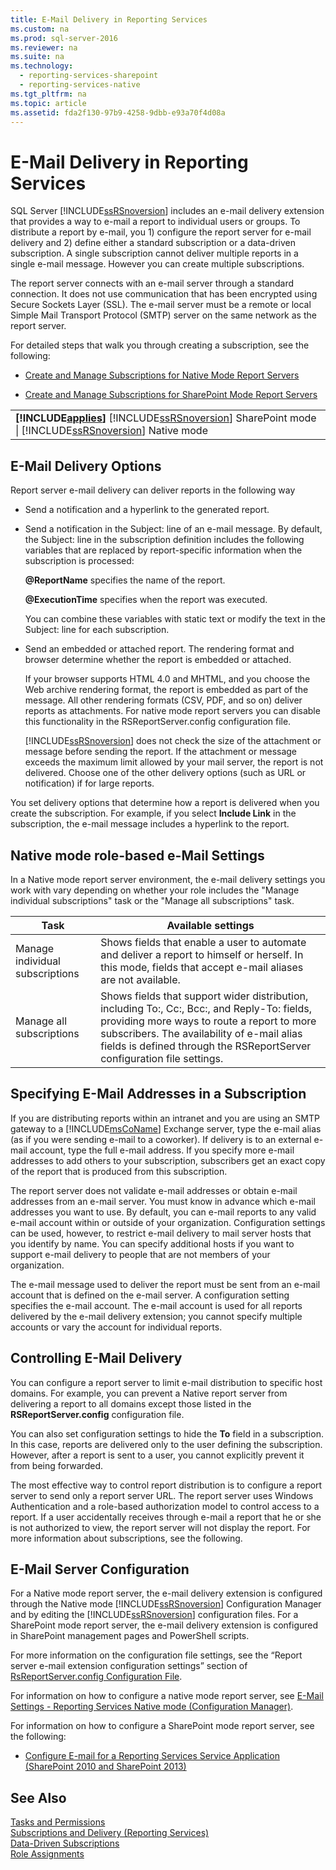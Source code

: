 ```yaml
---
title: E-Mail Delivery in Reporting Services
ms.custom: na
ms.prod: sql-server-2016
ms.reviewer: na
ms.suite: na
ms.technology: 
  - reporting-services-sharepoint
  - reporting-services-native
ms.tgt_pltfrm: na
ms.topic: article
ms.assetid: fda2f130-97b9-4258-9dbb-e93a70f4d08a
---
```

# E-Mail Delivery in Reporting Services
  SQL Server [!INCLUDE[ssRSnoversion](../../Token/Other/ssRSnoversion_md.md)] includes an e\-mail delivery extension that provides a way to e\-mail a report to individual users or groups. To distribute a report by e\-mail, you 1\) configure the report server for e\-mail delivery and 2\) define either a standard subscription or a data\-driven subscription. A single subscription cannot deliver multiple reports in a single e\-mail message. However you can create multiple subscriptions.  
  
 The report server connects with an e\-mail server through a standard connection. It does not use communication that has been encrypted using Secure Sockets Layer \(SSL\). The e\-mail server must be a remote or local Simple Mail Transport Protocol \(SMTP\) server on the same network as the report server.  
  
 For detailed steps that walk you through creating a subscription, see the following:  
  
-   [Create and Manage Subscriptions for Native Mode Report Servers](../../Topics/TopicNameNotContainA/Create-and-Manage-Subscriptions-for-Native-Mode-Report-Servers.md)  
  
-   [Create and Manage Subscriptions for SharePoint Mode Report Servers](../../Topics/TopicNameNotContainA/Create-and-Manage-Subscriptions-for-SharePoint-Mode-Report-Servers.md)  
  
||  
|-|  
|**[!INCLUDE[applies](../../Token/Other/applies_md.md)]**  [!INCLUDE[ssRSnoversion](../../Token/Other/ssRSnoversion_md.md)] SharePoint mode &#124; [!INCLUDE[ssRSnoversion](../../Token/Other/ssRSnoversion_md.md)] Native mode|  
  
## E\-Mail Delivery Options  
 Report server e\-mail delivery can deliver reports in the following way  
  
-   Send a notification and a hyperlink to the generated report.  
  
-   Send a notification in the Subject: line of an e\-mail message. By default, the Subject: line in the subscription definition includes the following variables that are replaced by report\-specific information when the subscription is processed:  
  
     **@ReportName** specifies the name of the report.  
  
     **@ExecutionTime** specifies when the report was executed.  
  
     You can combine these variables with static text or modify the text in the Subject: line for each subscription.  
  
-   Send an embedded or attached report. The rendering format and browser determine whether the report is embedded or attached.  
  
     If your browser supports HTML 4.0 and MHTML, and you choose the Web archive rendering format, the report is embedded as part of the message. All other rendering formats \(CSV, PDF, and so on\) deliver reports as attachments. For native mode report servers you can disable this functionality in the RSReportServer.config configuration file.  
  
     [!INCLUDE[ssRSnoversion](../../Token/Other/ssRSnoversion_md.md)] does not check the size of the attachment or message before sending the report. If the attachment or message exceeds the maximum limit allowed by your mail server, the report is not delivered. Choose one of the other delivery options \(such as URL or notification\) if for large reports.  
  
 You set delivery options that determine how a report is delivered when you create the subscription. For example, if you select **Include Link** in the subscription, the e\-mail message includes a hyperlink to the report.  
  
## Native mode role\-based e\-Mail Settings  
 In a Native mode report server environment, the e\-mail delivery settings you work with vary depending on whether your role includes the "Manage individual subscriptions" task or the "Manage all subscriptions" task.  
  
|Task|Available settings|  
|----------|------------------------|  
|Manage individual subscriptions|Shows fields that enable a user to automate and deliver a report to himself or herself. In this mode, fields that accept e\-mail aliases are not available.|  
|Manage all subscriptions|Shows fields that support wider distribution, including To:, Cc:, Bcc:, and Reply\-To: fields, providing more ways to route a report to more subscribers. The availability of e\-mail alias fields is defined through the RSReportServer configuration file settings.|  
  
## Specifying E\-Mail Addresses in a Subscription  
 If you are distributing reports within an intranet and you are using an SMTP gateway to a [!INCLUDE[msCoName](../../Token/Other/msCoName_md.md)] Exchange server, type the e\-mail alias \(as if you were sending e\-mail to a coworker\). If delivery is to an external e\-mail account, type the full e\-mail address. If you specify more e\-mail addresses to add others to your subscription, subscribers get an exact copy of the report that is produced from this subscription.  
  
 The report server does not validate e\-mail addresses or obtain e\-mail addresses from an e\-mail server. You must know in advance which e\-mail addresses you want to use. By default, you can e\-mail reports to any valid e\-mail account within or outside of your organization. Configuration settings can be used, however, to restrict e\-mail delivery to mail server hosts that you identify by name. You can specify additional hosts if you want to support e\-mail delivery to people that are not members of your organization.  
  
 The e\-mail message used to deliver the report must be sent from an e\-mail account that is defined on the e\-mail server. A configuration setting specifies the e\-mail account. The e\-mail account is used for all reports delivered by the e\-mail delivery extension; you cannot specify multiple accounts or vary the account for individual reports.  
  
## Controlling E\-Mail Delivery  
 You can configure a report server to limit e\-mail distribution to specific host domains. For example, you can prevent a Native report server from delivering a report to all domains except those listed in the **RSReportServer.config** configuration file.  
  
 You can also set configuration settings to hide the **To** field in a subscription. In this case, reports are delivered only to the user defining the subscription. However, after a report is sent to a user, you cannot explicitly prevent it from being forwarded.  
  
 The most effective way to control report distribution is to configure a report server to send only a report server URL. The report server uses Windows Authentication and a role\-based authorization model to control access to a report. If a user accidentally receives through e\-mail a report that he or she is not authorized to view, the report server will not display the report. For more information about subscriptions, see the following.  
  
## E\-Mail Server Configuration  
 For a Native mode report server, the e\-mail delivery extension is configured through the Native mode [!INCLUDE[ssRSnoversion](../../Token/Other/ssRSnoversion_md.md)] Configuration Manager and by editing the [!INCLUDE[ssRSnoversion](../../Token/Other/ssRSnoversion_md.md)] configuration files. For a SharePoint mode report server, the e\-mail delivery extension is configured in SharePoint management pages and PowerShell scripts.  
  
 For more information on the configuration file settings, see the “Report server e\-mail extension configuration settings” section of [RsReportServer.config Configuration File](../../Topics/TopicNameNotContainA/RsReportServer.config-Configuration-File.md).  
  
 For information on how to configure a native mode report server, see [E-Mail Settings - Reporting Services Native mode &#40;Configuration Manager&#41;](../../Topics/TopicNameNotContainA/E-Mail-Settings---Reporting-Services-Native-mode--Configuration-Manager-.md).  
  
 For information on how to configure a SharePoint mode report server, see the following:  
  
-   [Configure E-mail for a Reporting Services Service Application &#40;SharePoint 2010 and SharePoint 2013&#41;](../../Topics/TopicNameContainA/Configure-E-mail-for-a-Reporting-Services-Service-Application--SharePoint-2010-and-SharePoint-2013-.md)  
  
## See Also  
 [Tasks and Permissions](../../Topics/TopicNameNotContainA/Tasks-and-Permissions.md)   
 [Subscriptions and Delivery &#40;Reporting Services&#41;](../../Topics/TopicNameNotContainA/Subscriptions-and-Delivery--Reporting-Services-.md)   
 [Data-Driven Subscriptions](../../Topics/TopicNameNotContainA/Data-Driven-Subscriptions.md)   
 [Role Assignments](../../Topics/TopicNameNotContainA/Role-Assignments.md)  
  
  